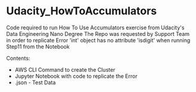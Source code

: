 # Udacity_HowToAccumulators

Code required to run How To Use Accumulators exercise from Udacity's Data Engineering Nano Degree
The Repo was requested by Support Team in order to replicate Error 'int' object has no attribute 'isdigit' when running Step11 from the Notebook

Contents:
* AWS CLI Command to create the Cluster
* Jupyter Notebook with code to replicate the Error
* .json - Test Data
